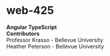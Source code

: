 # web-425 <br>
<b>Angular TypeScript <br>
Contributors</b><br>
Professor Krasso - Bellevue University <br>
Heather Peterson - Bellevue University <br>
